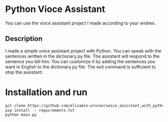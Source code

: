 # Python Vioce Assistant

You can use the vioce assistant project I made according to your wishes.

## Description

I made a simple voice assistant project with Python. You can speak with the sentences written in the dictionary.py file.
The assistant will respond to the sentence you tell him.
You can customize it by adding the sentences you want in English to the dictionary.py file. The exit command is sufficient to stop the assistant.

# Installation and run

```bash
git clone https://github.com/elizamin-orucov/voice_assistant_with_python.git .
pip install -r requirements.txt
python main.py
```